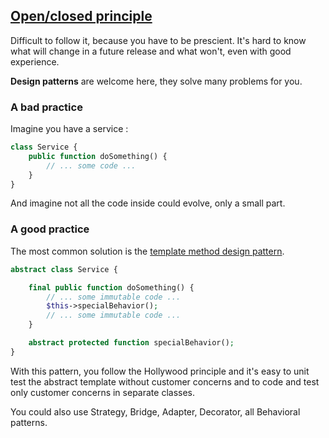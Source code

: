 ## [Open/closed principle][1]

Difficult to follow it, because you have to be prescient. It's hard to know
what will change in a future release and what won't, even with good experience.

**Design patterns** are welcome here, they solve many problems for you.

### A bad practice

Imagine you have a service :

```php
class Service {
    public function doSomething() {
        // ... some code ...
    }
}
```

And imagine not all the code inside could evolve, only a small part. 

### A good practice

The most common solution is the [template method design pattern][2].

```php
abstract class Service {

    final public function doSomething() {
        // ... some immutable code ...
        $this->specialBehavior();
        // ... some immutable code ...
    }

    abstract protected function specialBehavior();
}
```

With this pattern, you follow the Hollywood principle and it's easy to unit test
the abstract template without customer concerns and to code and test only customer concerns
in separate classes.

You could also use Strategy, Bridge, Adapter, Decorator, all Behavioral patterns.

[1]: http://en.wikipedia.org/wiki/Open/closed_principle
[2]: http://en.wikipedia.org/wiki/Template_method